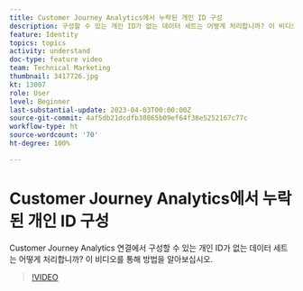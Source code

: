 ```yaml
---
title: Customer Journey Analytics에서 누락된 개인 ID 구성
description: 구성할 수 있는 개인 ID가 없는 데이터 세트는 어떻게 처리합니까? 이 비디오를 통해 방법을 알아보십시오.
feature: Identity
topics: topics
activity: understand
doc-type: feature video
team: Technical Marketing
thumbnail: 3417726.jpg
kt: 13007
role: User
level: Beginner
last-substantial-update: 2023-04-03T00:00:00Z
source-git-commit: 4af5db21dcdfb30865b09ef64f38e5252167c77c
workflow-type: ht
source-wordcount: '70'
ht-degree: 100%

---
```


# Customer Journey Analytics에서 누락된 개인 ID 구성

Customer Journey Analytics 연결에서 구성할 수 있는 개인 ID가 없는 데이터 세트는 어떻게 처리합니까? 이 비디오를 통해 방법을 알아보십시오.

>[!VIDEO](https://video.tv.adobe.com/v/3417726/?quality=12&learn=on)
